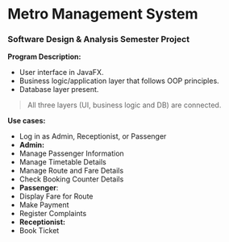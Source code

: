 # Metro Management System
### Software Design & Analysis Semester Project

**Program Description:**
* User interface in JavaFX.
* Business logic/application layer that follows OOP principles.
* Database layer present.
> All three layers (UI, business logic and DB) are connected.

**Use cases:**
* Log in as Admin, Receptionist, or Passenger
* **Admin:**
* Manage Passenger Information
* Manage Timetable Details
* Manage Route and Fare Details
* Check Booking Counter Details
*  **Passenger**:
* Display Fare for Route
* Make Payment
* Register Complaints
* **Receptionist:**
* Book Ticket
